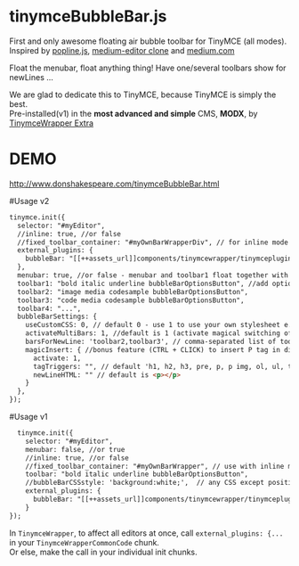 # tinymceBubbleBar.js
First and only awesome floating air bubble toolbar for TinyMCE (all modes). <br>Inspired by <a href="https://github.com/kenshin54/popline" target="_blank">popline.js</a>, <a href="https://github.com/yabwe/medium-editor" target="_blank">medium-editor clone</a> and <a href="https://medium.com/" target="_blank">medium.com</a>

Float the menubar, float anything thing! Have one/several toolbars show for newLines ... 

We are glad to dedicate this to TinyMCE, because TinyMCE is simply the best. <br>Pre-installed(v1) in the <b>most advanced and simple</b> CMS, <b>MODX</b>, by <a href="http://modx.com/extras/package/tinymcewrapper" target="_blank">TinymceWrapper Extra</a>

# DEMO
http://www.donshakespeare.com/tinymceBubbleBar.html

#Usage v2
```html
tinymce.init({
  selector: "#myEditor",
  //inline: true, //or false
  //fixed_toolbar_container: "#myOwnBarWrapperDiv", // for inline mode only
  external_plugins: {
    bubbleBar: "[[++assets_url]]components/tinymcewrapper/tinymceplugins/tinymceBubbleBar.js", // plugin location
  },
  menubar: true, //or false - menubar and toolbar1 float together with any other unassigned toolbar#. In iframe mode, menubar is fixed.
  toolbar1: "bold italic underline bubbleBarOptionsButton", //add optional button for sticky bar and other functionality
  toolbar2: "image media codesample bubbleBarOptionsButton",
  toolbar3: "code media codesample bubbleBarOptionsButton",
  toolbar4: "...",
  bubbleBarSettings: {
    useCustomCSS: 0, // default 0 - use 1 to use your own stylesheet e.g via content_css
    activateMultiBars: 1, //default is 1 (activate magical switching of bars)
    barsForNewLine: 'toolbar2,toolbar3', // comma-separated list of toolbars - default is toolbar2 ... toolbar1 is reserved
    magicInsert: { //bonus feature (CTRL + CLICK) to insert P tag in difficult/tight areas - after tagTriggers
      activate: 1,
      tagTriggers: "", // default 'h1, h2, h3, pre, p, p img, ol, ul, table, div, hr'
      newLineHTML: "" // default is <p></p>
    }
  },
});
```

#Usage v1
```html
  tinymce.init({
    selector: "#myEditor",
    menubar: false, //or true
    //inline: true, //or false
    //fixed_toolbar_container: "#myOwnBarWrapper", // use with inline mode
    toolbar: "bold italic underline bubbleBarOptionsButton",
    //bubbleBarCSSstyle: 'background:white;',  // any CSS except positions top & left
    external_plugins: {
      bubbleBar: "[[++assets_url]]components/tinymcewrapper/tinymceplugins/tinymceBubbleBar.js", // file location
    }
});
  ```
  In `TinymceWrapper`, to affect all editors at once, call `external_plugins: {...` in your `TinymceWrapperCommonCode` chunk.<br> Or else, make the call in your individual init chunks.

